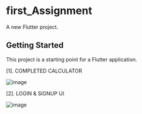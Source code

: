 # first_Assignment

A new Flutter project.

## Getting Started

This project is a starting point for a Flutter application.

[1]. COMPLETED CALCULATOR

![image](https://github.com/Deodate/mobile/assets/13644752/36f0bf92-34c0-440f-9e1b-7cb3c4b35933)

[2]. LOGIN & SIGNUP UI

![image](https://github.com/Deodate/mobile/assets/13644752/392a8c77-42b2-4dee-925b-c782c00c7297)


